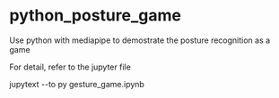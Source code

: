# python_posture_game

Use python with mediapipe to demostrate the posture recognition as a game

For detail, refer to the jupyter file

jupytext --to py gesture_game.ipynb 
